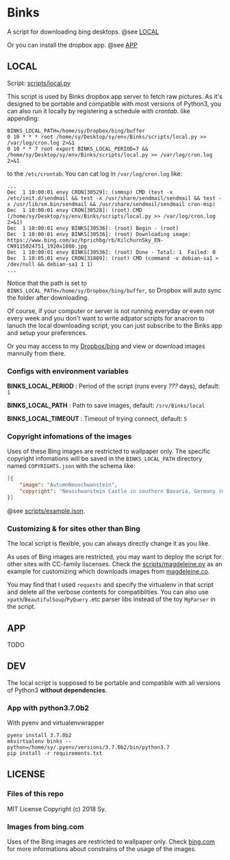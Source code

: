 # Binks

A script for downloading bing desktops. @see [LOCAL](##LOCAL)

Or you can install the dropbox app. @see [APP](##APP)

## LOCAL

Script: [scripts/local.py](scripts/local.py)

This script is used by Binks dropbox app server to fetch raw pictures. As it's designed to be portable and compatible with most versions of Python3, you can also run it locally by registering a schedule with _crontab_. like appending:

```cron
BINKS_LOCAL_PATH=/home/sy/Dropbox/bing/buffer
0 10 * * * root /home/sy/Desktop/sy/env/Binks/scripts/local.py >> /var/log/cron.log 2>&1
0 10 * * 7 root export BINKS_LOCAL_PERIOD=7 && /home/sy/Desktop/sy/env/Binks/scripts/local.py >> /var/log/cron.log 2>&1
```

to the `/etc/crontab`. You can cat log in `/var/log/cron.log` like:

```stdout
...
Dec  1 10:00:01 envy CRON[30529]: (smmsp) CMD (test -x /etc/init.d/sendmail && test -x /usr/share/sendmail/sendmail && test -x /usr/lib/sm.bin/sendmail && /usr/share/sendmail/sendmail cron-msp)
Dec  1 10:00:01 envy CRON[30528]: (root) CMD (/home/sy/Desktop/sy/env/Binks/scripts/local.py >> /var/log/cron.log 2>&1)
Dec  1 10:00:01 envy BINKS[30536]: (root) Begin - (root)
Dec  1 10:00:01 envy BINKS[30536]: (root) Downloading image: https://www.bing.com/az/hprichbg/rb/KilchurnSky_EN-CN9115024751_1920x1080.jpg
Dec  1 10:00:01 envy BINKS[30536]: (root) Done - Total: 1  Failed: 0
Dec  1 10:05:01 envy CRON[31889]: (root) CMD (command -v debian-sa1 > /dev/null && debian-sa1 1 1)
...
```

Notice that the path is set to `BINKS_LOCAL_PATH=/home/sy/Dropbox/bing/buffer`, so Dropbox will auto sync the folder after downloading.

Of course, if your computer or server is not running everyday or even not every week and you don't want to write adpator scripts for anacron to lanuch the local downloading script, you can just subscribe to the Binks app and setup your preferences.

Or you may access to my [Dropbox/bing](https://www.dropbox.com/sh/t89049ikchjzmz2/AADN5fxvLgjmggqrQfI57j37a?dl=0) and view or download images mannully from there.

### Configs with environment variables

__BINKS_LOCAL_PERIOD__ : Period of the script (runs every _???_ days), default: `1`

__BINKS_LOCAL_PATH__ : Path to save images, default: `/srv/Binks/local`

__BINKS_LOCAL_TIMEOUT__ : Timeout of trying connect, default: `5`

### Copyright infomations of the images

Uses of these Bing images are restricted to wallpaper only. The specific copyright infomations will be saved in the `BINKS_LOCAL_PATH` directory named `COPYRIGHTS.json` with the schema like:

```json
[{
    "image": "AutumnNeuschwanstein",
    "copyright": "Neuschwanstein Castle in southern Bavaria, Germany (© Boris Jordan Photography/Getty Images)"
}]
```

@see [scripts/example.json]('scripts/example.json').

### Customizing & for sites other than Bing

The local script is flexible, you can always directly change it as you like.

As uses of Bing images are restricted, you may want to deploy the script for other sites with CC-family liscenses. Check the [scripts/magdeleine.py](scripts/magdeleine.py) as an example for customizing which downloads images from [magdeleine.co](https://magdeleine.co).

You may find that I used `requests` and specify the virtualenv in that script and delete all the verbose contents for compatiblities. You can also use `xpath`/`BeautifulSoup`/`PyQuery` .etc parser libs instead of the toy `MgParser` in the script.

## APP

TODO

## DEV

The local script is supposed to be portable and compatible with all versions of Python3 __without dependencies__.

### App with python3.7.0b2

With pyenv and virtualenvwrapper

```shell
pyenv install 3.7.0b2
mkvirtualenv binks --python=/home/sy/.pyenv/versions/3.7.0b2/bin/python3.7
pip install -r requirements.txt
```

## LICENSE

### Files of this repo

MIT License  Copyright (c) 2018 Sy.

### Images from bing.com

Uses of the Bing images are restricted to wallpaper only. Check [bing.com](https://bing.com) for more informations about constrains of the usage of the images.
